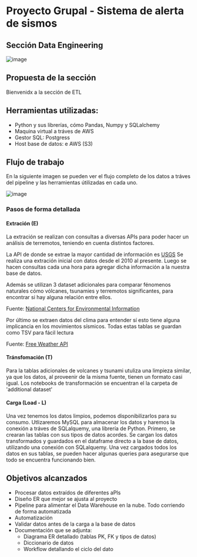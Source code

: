 # Proyecto Grupal -  Sistema de alerta de sismos
## Sección Data Engineering
![image](https://user-images.githubusercontent.com/108296379/182138583-9011699a-f009-4454-885e-80dca182b6c8.png)


##  Propuesta de la sección
Bienvenidx a la sección de ETL

## Herramientas utilizadas:

 - Python y sus librerías, cómo Pandas, Numpy y SQLalchemy
 - Maquina virtual a tráves de AWS 
 - Gestor SQL: Postgress 
 - Host base de datos: e AWS (S3)


## Flujo de trabajo

En la siguiente imagen se pueden ver el flujo completo de los datos a tráves del pipeline y las herramientas útilizadas en cada uno.

![image](https://i.ibb.co/4F2F0tC/Diagrama-Pipeline.png)

### Pasos de forma detallada

#### Extración (E)

La extración se realizan con consultas a diversas APIs para poder hacer un análisis de terremotos, teniendo en cuenta distintos factores. 

La API de donde se extrae la mayor cantidad de información es [USGS](https://earthquake.usgs.gov/fdsnws/event/1/)
Se realiza una extración inicial con datos desde el 2010 al presente.
Luego se hacen consultas cada una hora para agregar dicha información a la nuestra base de datos.

Además se utilizan 3 dataset adicionales para comparar fénomenos naturales cómo vólcanes, tsunamies y terremotos significantes, para encontrar si hay alguna relación entre ellos. 

Fuente: [National Centers for Environmental Information](https://https://www.ngdc.noaa.gov/ngdc.html)

Por último se extraen datos del clima para entender sí esto tiene alguna implicancia en los movimientos sísmicos.
Todas estas tablas se guardan como TSV para fácil lectura

Fuente: [Free Weather API](https://open-meteo.com/en)

#### Tránsfomación (T)

Para la tablas adicionales de volcanes y tsunami utuliza una limpieza similar, ya que los datos, al proveenir de la misma fuente, tienen un formato casi igual. Los notebooks de transformación se encuentran el la carpeta de 'additional dataset'




#### Carga (Load - L)

Una vez tenemos los datos limpios, podemos disponibilizarlos para su consumo. Utlizaremos MySQL para almacenar los datos y haremos la conexión a tráves de SQLalquemy, una librería de Python.
Primero, se crearan las tablas con sus tipos de datos acordes. 
Se cargan los datos transformados y guardados en el dataframe directo a la base de datos, utilizando una conexión con SQLalquemy. 
Una vez cargados todos los datos en sus tablas, se pueden hacer algunas queries para asegurarse que todo se encuentra funcionando bien. 

    
## Objetivos alcanzados
- Procesar datos extraídos de diferentes aPIs
- Diseño ER que mejor se ajusta al proyecto
- Pipeline para alimentar el Data Warehouse en la nube. Todo corriendo de forma automatizada
- Automatización
- Validar datos antes de la carga a la base de datos
- Documentación que se adjunta:
    - Diagrama ER detallado (tablas PK, FK y tipos de datos)
    - Diccionario de datos
    - Workflow detallando el ciclo del dato



